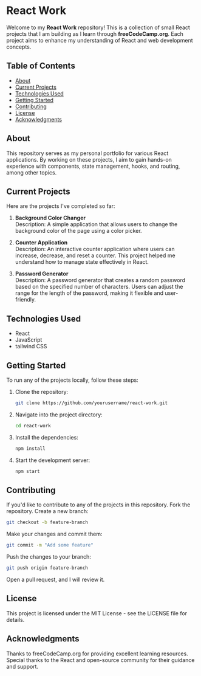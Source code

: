 # React Work

Welcome to my **React Work** repository! This is a collection of small React projects that I am building as I learn through **freeCodeCamp.org**. Each project aims to enhance my understanding of React and web development concepts.

## Table of Contents

- [About](#about)
- [Current Projects](#current-projects)
- [Technologies Used](#technologies-used)
- [Getting Started](#getting-started)
- [Contributing](#contributing)
- [License](#license)
- [Acknowledgments](#acknowledgments)

## About

This repository serves as my personal portfolio for various React applications. By working on these projects, I aim to gain hands-on experience with components, state management, hooks, and routing, among other topics.

## Current Projects

Here are the projects I've completed so far:

1. **Background Color Changer**  
   Description: A simple application that allows users to change the background color of the page using a color picker.

2. **Counter Application**  
   Description: An interactive counter application where users can increase, decrease, and reset a counter. This project helped me understand how to manage state effectively in React.

3. **Password Generator**  
   Description: A password generator that creates a random password based on the specified number of characters. Users can adjust the range for the length of the password, making it flexible and user-friendly.

## Technologies Used

- React
- JavaScript
- tailwind CSS

## Getting Started

To run any of the projects locally, follow these steps:

1. Clone the repository:
   ```bash
   git clone https://github.com/yourusername/react-work.git
2. Navigate into the project directory:
   ```bash
   cd react-work
3. Install the dependencies:
   ```bash
   npm install
4. Start the development server:
   ```bash
   npm start
## Contributing
If you'd like to contribute to any of the projects in this repository.
Fork the repository.
Create a new branch:
```bash
git checkout -b feature-branch
```
Make your changes and commit them:
```bash
git commit -m "Add some feature"
```
Push the changes to your branch:
```bash
git push origin feature-branch
```
Open a pull request, and I will review it.

## License
This project is licensed under the MIT License - see the LICENSE file for details.

## Acknowledgments
Thanks to freeCodeCamp.org for providing excellent learning resources.
Special thanks to the React and open-source community for their guidance and support.
